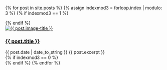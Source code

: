 {% for post in site.posts %}
  {% assign indexmod3 = forloop.index | modulo: 3 %}
    {% if indexmod3 == 1 %}<div class="row">{% endif %}
            <div class="col-12 col-md-6 col-lg-4 mb-3">
            <div class="blog-item h-100">
              <a href="{{ post.url }}"><img src="assets/images/{{ post.cover | relative_url }}" class="img-responsive" alt="{{ post.image-title }}"/></a>
              <!--<h2 class="blog"><a href="{{ post.url }}">{{ post.title }}</a></h2>
              <p>{{ post.date | date_to_string }}</p>-->
              <div class="p-3">
              <h3 class="blog-title"><a href="{{ post.url }}">{{ post.title }}</a></h3>
              <span>{{ post.date | date_to_string }}</span>
              {{ post.excerpt }}
              </div>
            </div>
            </div>
    {% if indexmod3 == 0 %}</div>{% endif %}
{% endfor %}